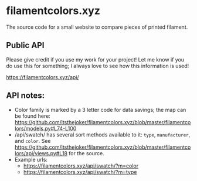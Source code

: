 # filamentcolors.xyz
The source code for a small website to compare pieces of printed filament.

Public API
---

Please give credit if you use my work for your project! Let me know if you do use this for something; I always love to see how this information is used!

https://filamentcolors.xyz/api/

API notes:
---

- Color family is marked by a 3 letter code for data savings; the map can be found here: https://github.com/itsthejoker/filamentcolors.xyz/blob/master/filamentcolors/models.py#L74-L100
- /api/swatch/ has several sort methods available to it: `type`, `manufacturer`, and `color`. See https://github.com/itsthejoker/filamentcolors.xyz/blob/master/filamentcolors/api/views.py#L18 for the source.
- Example urls:
  - https://filamentcolors.xyz/api/swatch/?m=color
  - https://filamentcolors.xyz/api/swatch/?m=type
